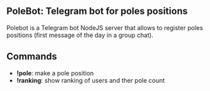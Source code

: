 ## PoleBot: Telegram bot for poles positions
Polebot is a Telegram bot NodeJS server that allows to register poles positions (first message of the day in a group chat).

## Commands
* **!pole**: make a pole position
* **!ranking**: show ranking of users and ther pole count
